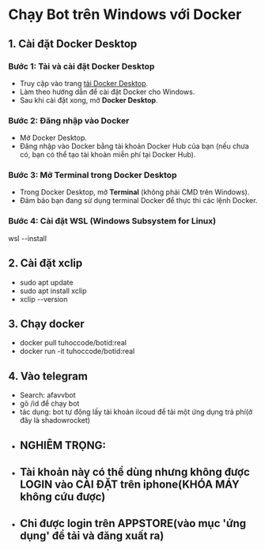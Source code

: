# Chạy Bot trên Windows với Docker

## 1. Cài đặt Docker Desktop

### Bước 1: Tải và cài đặt Docker Desktop
- Truy cập vào trang [tải Docker Desktop](https://www.docker.com/products/docker-desktop).
- Làm theo hướng dẫn để cài đặt Docker cho Windows.
- Sau khi cài đặt xong, mở **Docker Desktop**.

### Bước 2: Đăng nhập vào Docker
- Mở Docker Desktop.
- Đăng nhập vào Docker bằng tài khoản Docker Hub của bạn (nếu chưa có, bạn có thể tạo tài khoản miễn phí tại Docker Hub).

### Bước 3: Mở Terminal trong Docker Desktop
- Trong Docker Desktop, mở **Terminal** (không phải CMD trên Windows).
- Đảm bảo bạn đang sử dụng terminal Docker để thực thi các lệnh Docker.

### Bước 4: Cài đặt WSL (Windows Subsystem for Linux)
  wsl --install

## 2. **Cài đặt xclip**
- sudo apt update
- sudo apt install xclip
- xclip --version

## 3. Chạy docker
- docker pull tuhoccode/botid:real
- docker run -it tuhoccode/botid:real

## 4. Vào telegram
   - Search: afavvbot
   - gõ /id để chạy bot
   - tác dụng: bot tự động lấy tài khoản ilcoud để tải một ứng dụng trả phí(ở đây là shadowrocket)
   - ## NGHIÊM TRỌNG:
   -  ## Tài khoản này có thể dùng nhưng không được LOGIN vào CÀI ĐẶT trên iphone(KHÓA MÁY không cứu được)
   -  ## Chỉ được login trên APPSTORE(vào mục 'ứng dụng' để tải và đăng xuất ra) 
